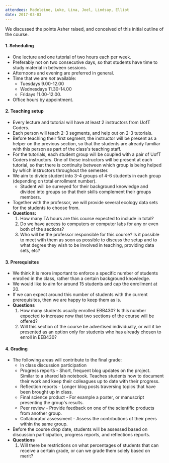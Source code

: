 ```yaml
---
attendees: Madeleine, Luke, Lina, Joel, Lindsay, Elliot
date: 2017-03-03
---
```


We discussed the points Asher raised, and conceived of this initial outline of the course.

#### 1. Scheduling
- One lecture and one tutorial of two hours each per week.
- Preferably not on two consecutive days, so that students have time to study material in between sessions.
- Afternoons and evening are preferred in general.
- Time that we are _not_ available:
    - Tuesdays 9.00-12.00
    - Wednesdays 11.30-14.00
    - Fridays 11.00-12.00.
- Office hours by appointment.

#### 2. Teaching setup
- Every lecture and tutorial will have at least 2 instructors from UofT Coders.
- Each person will teach 2-3 segments, and help out on 2-3 tutorials.
- Before teaching their first segment, the instructor will be present as a helper on the previous section, so that the students are already familiar with this person as part of the class's teaching staff.
- For the tutorials, each student group will be coupled with a pair of UofT Coders instructors. One of these instructors will be present at each tutorial, so that there is continuity between which group is being helped by which instructors throughout the semester.
- We aim to divide student into 3-4 groups of 4-6 students in each group (depending on total enrollment number).
    - Student will be surveyed for their background knowledge and divided into groups so that their skills complement their groups members. 
- Together with the professor, we will provide several ecology data sets for the students to choose from.
- **Questions:**
    1. How many TA hours are this course expected to include in total?
    2. Do we have access to computers or computer labs for any or even both of the sections?
    3. Who will be the professor responsible for this course? Is it possible to meet with them as soon as possible to discuss the setup and to what degree they wish to be involved in teaching, providing data sets, etc?


#### 3. Prerequisites
- We think it is more important to enforce a specific number of students enrolled in the class, rather than a certain background knowledge.
- We would like to aim for around 15 students and cap the enrollment at 20.
- If we can expect around this number of students with the current prerequisites, then we are happy to keep them as is.
- **Questions**
     1. How many students usually enrolled EBB430? Is this number expected to increase now that two sections of the course will be offered?
     2. Will this section of the course be advertised individually, or will it be presented as an option only for students who has already chosen to enroll in EEB430?


#### 4. Grading
- The following areas will contribute to the final grade:
    - In class discussion participation
    - Progress reports - Short, frequent blog updates on the project. Similar to a shared lab notebook. Teaches students how to document their work and keep their colleagues up to date with their progress.
    - Reflection reports - Longer blog posts traversing topics that have been brought up in class.
    - Final science product - For example a poster, or manuscript presenting the group's results.
    - Peer review - Provide feedback on one of the scientific products from another group.
    - Collaborator assessment - Assess the contributions of their peers within the same group.
- Before the course drop date, students will be assessed based on discussion participation, progress reports, and reflections reports. 
- **Questions**
    1. Will there be restrictions on what percentages of students that can receive a certain grade, or can we grade them solely based on merit?





















